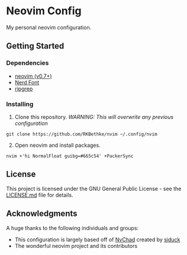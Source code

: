 # Neovim Config

My personal neovim configuration.

## Getting Started

### Dependencies

*  [neovim (v0.7+)](https://github.com/neovim/neovim/releases/tag/v0.7.0)
*  [Nerd Font](https://www.nerdfonts.com/)
*  [ripgrep](https://github.com/BurntSushi/ripgrep)

### Installing

1. Clone this repository. _WARNING: This will overwrite any previous configuration_

```
git clone https://github.com/RKBethke/nvim ~/.config/nvim
```

2. Open neovim and install packages.

```
nvim +'hi NormalFloat guibg=#665c54' +PackerSync
```

## License

This project is licensed under the GNU General Public License - see the [LICENSE.md](LICENSE.md) file for details.

## Acknowledgments
A huge thanks to the following individuals and groups:

*  This configuration is largely based off of [NvChad](https://github.com/NvChad/NvChad) created by [siduck](https://github.com/siduck)
*  The wonderful neovim project and its contributors
